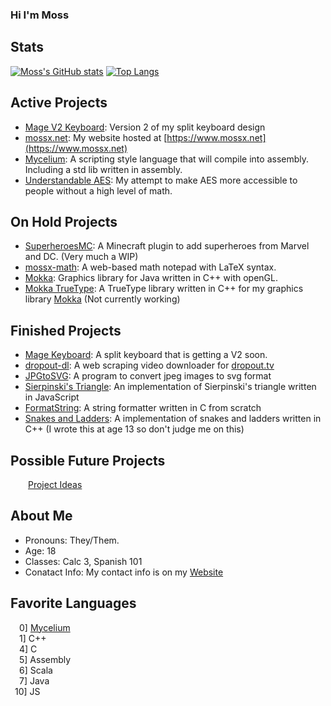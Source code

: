 ### Hi I'm Moss

## Stats
[![Moss's GitHub stats](https://github-readme-stats.vercel.app/api?username=mosswg&hide=contribs&exclude_repo=github-stats&theme=tokyonight&show_icons=true&line_height=24&include_all_commits=true)](https://github.com/anuraghazra/github-readme-stats)
[![Top Langs](https://github-readme-stats.vercel.app/api/top-langs/?username=mosswg&layout=compact&theme=tokyonight&langs_count=6)](https://github.com/anuraghazra/github-readme-stats)
<br>



## Active Projects
 - [Mage V2 Keyboard](https://github.com/mosswg/mage_firmware): Version 2 of my split keyboard design
 - [mossx.net](https://github.com/mosswg/mossx.net): My website hosted at [https://www.mossx.net](https://www.mossx.net)
 - [Mycelium](https://github.com/mosswg/Mycelium): A scripting style language that will compile into assembly. Including a std lib written in assembly.
 - [Understandable AES](https://github.com/mosswg/Understandable_AES): My attempt to make AES more accessible to people without a high level of math.

## On Hold Projects
 - [SuperheroesMC](https://github.com/mosswg/SuperheroesMC): A Minecraft plugin to add superheroes from Marvel and DC. (Very much a WIP)
 - [mossx-math](https://github.com/mosswg/mossx-math): A web-based math notepad with LaTeX syntax.
 - [Mokka](https://github.com/mosswg/Mokka): Graphics library for Java written in C++ with openGL.
 - [Mokka TrueType](https://github.com/mosswg/Mokka-TrueType): A TrueType library written in C++ for my graphics library [Mokka](https://github.com/mossx-dev/Mokka) (Not currently working) 

## Finished Projects
 - [Mage Keyboard](https://github.com/mosswg/mage_firmware): A split keyboard that is getting a V2 soon.
 - [dropout-dl](https://github.com/mosswg/dropout-dl): A web scraping video downloader for [dropout.tv](https://www.dropout.tv/)
 - [JPGtoSVG](https://github.com/mosswg/JPGtoSVG): A program to convert jpeg images to svg format
 - [Sierpinski's Triangle](https://github.com/mosswg/Sierpinskis-triangle): An implementation of Sierpinski's triangle written in JavaScript
 - [FormatString](https://github.com/mosswg/FormatString): A string formatter written in C from scratch
 - [Snakes and Ladders](https://github.com/mosswg/Snakes): A implementation of snakes and ladders written in C++ (I wrote this at age 13 so don't judge me on this)

## Possible Future Projects
&emsp;&emsp;[Project Ideas](https://github.com/mosswg/Project-Ideas)

## About Me
 - Pronouns: They/Them. 
 - Age: 18
 - Classes: Calc 3, Spanish 101
 - Conatact Info: My contact info is on my [Website](https://www.mossx.net/contact)


## Favorite Languages
&emsp;0]&nbsp;[Mycelium](https://github.com/mossx-dev/Mycelium) <br>
&emsp;1]&nbsp;C++ <br>
&emsp;4]&nbsp;C <br>
&emsp;5]&nbsp;Assembly <br>
&emsp;6]&nbsp;Scala <br>
&emsp;7]&nbsp;Java <br>
&ensp;10]&nbsp;JS <br>
